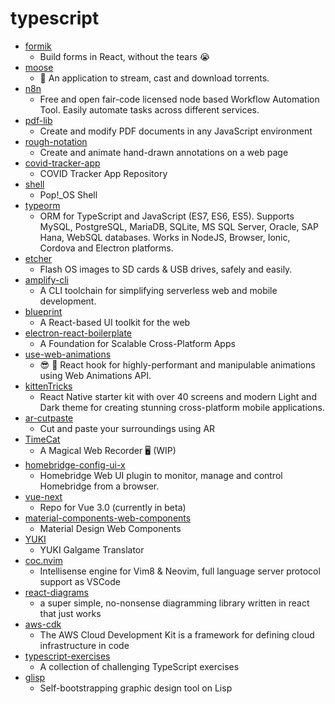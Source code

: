 # typescript
- [formik](https://github.com/formik/formik)
  - Build forms in React, without the tears 😭
- [moose](https://github.com/ritz078/moose)
  - 🦌 An application to stream, cast and download torrents.
- [n8n](https://github.com/n8n-io/n8n)
  - Free and open fair-code licensed node based Workflow Automation Tool. Easily automate tasks across different services.
- [pdf-lib](https://github.com/Hopding/pdf-lib)
  - Create and modify PDF documents in any JavaScript environment
- [rough-notation](https://github.com/rough-stuff/rough-notation)
  - Create and animate hand-drawn annotations on a web page
- [covid-tracker-app](https://github.com/HSEIreland/covid-tracker-app)
  - COVID Tracker App Repository
- [shell](https://github.com/pop-os/shell)
  - Pop!_OS Shell
- [typeorm](https://github.com/typeorm/typeorm)
  - ORM for TypeScript and JavaScript (ES7, ES6, ES5). Supports MySQL, PostgreSQL, MariaDB, SQLite, MS SQL Server, Oracle, SAP Hana, WebSQL databases. Works in NodeJS, Browser, Ionic, Cordova and Electron platforms.
- [etcher](https://github.com/balena-io/etcher)
  - Flash OS images to SD cards & USB drives, safely and easily.
- [amplify-cli](https://github.com/aws-amplify/amplify-cli)
  - A CLI toolchain for simplifying serverless web and mobile development.
- [blueprint](https://github.com/palantir/blueprint)
  - A React-based UI toolkit for the web
- [electron-react-boilerplate](https://github.com/electron-react-boilerplate/electron-react-boilerplate)
  - A Foundation for Scalable Cross-Platform Apps
- [use-web-animations](https://github.com/wellyshen/use-web-animations)
  - 😎 🍿 React hook for highly-performant and manipulable animations using Web Animations API.
- [kittenTricks](https://github.com/akveo/kittenTricks)
  - React Native starter kit with over 40 screens and modern Light and Dark theme for creating stunning cross-platform mobile applications.
- [ar-cutpaste](https://github.com/cyrildiagne/ar-cutpaste)
  - Cut and paste your surroundings using AR
- [TimeCat](https://github.com/oct16/TimeCat)
  - A Magical Web Recorder 🖥 (WIP)
- [homebridge-config-ui-x](https://github.com/oznu/homebridge-config-ui-x)
  - Homebridge Web UI plugin to monitor, manage and control Homebridge from a browser.
- [vue-next](https://github.com/vuejs/vue-next)
  - Repo for Vue 3.0 (currently in beta)
- [material-components-web-components](https://github.com/material-components/material-components-web-components)
  - Material Design Web Components
- [YUKI](https://github.com/project-yuki/YUKI)
  - YUKI Galgame Translator
- [coc.nvim](https://github.com/neoclide/coc.nvim)
  - Intellisense engine for Vim8 & Neovim, full language server protocol support as VSCode
- [react-diagrams](https://github.com/projectstorm/react-diagrams)
  - a super simple, no-nonsense diagramming library written in react that just works
- [aws-cdk](https://github.com/aws/aws-cdk)
  - The AWS Cloud Development Kit is a framework for defining cloud infrastructure in code
- [typescript-exercises](https://github.com/mdevils/typescript-exercises)
  - A collection of challenging TypeScript exercises
- [glisp](https://github.com/baku89/glisp)
  - Self-bootstrapping graphic design tool on Lisp
